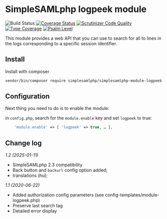 SimpleSAMLphp logpeek module
============================

![Build Status](https://github.com/simplesamlphp/simplesamlphp-module-logpeek/actions/workflows/php.yml/badge.svg)
[![Coverage Status](https://codecov.io/gh/simplesamlphp/simplesamlphp-module-logpeek/branch/master/graph/badge.svg)](https://codecov.io/gh/simplesamlphp/simplesamlphp-module-logpeek)
[![Scrutinizer Code Quality](https://scrutinizer-ci.com/g/simplesamlphp/simplesamlphp-module-logpeek/badges/quality-score.png?b=master)](https://scrutinizer-ci.com/g/simplesamlphp/simplesamlphp-module-logpeek/?branch=master)
[![Type Coverage](https://shepherd.dev/github/simplesamlphp/simplesamlphp-module-logpeek/coverage.svg)](https://shepherd.dev/github/simplesamlphp/simplesamlphp-module-logpeek)
[![Psalm Level](https://shepherd.dev/github/simplesamlphp/simplesamlphp-module-logpeek/level.svg)](https://shepherd.dev/github/simplesamlphp/simplesamlphp-module-logpeek)

This module provides a web API that you can use to search for all to lines in the logs corresponding to a specific
session identifier.

Install
-------

Install with composer

```bash
vendor/bin/composer require simplesamlphp/simplesamlphp-module-logpeek
```

Configuration
-------------

Next thing you need to do is to enable the module:

in `config.php`, search for the `module.enable` key and set `logpeek` to true:

```php
    'module.enable' => [ 'logpeek' => true, … ],
```

Change log
----------

*1.2 (2025-01-11)*

- SimpleSAMLphp 2.3 compatibility
- Back button and `backurl` config option added;
- translations (hu);

*1.1 (2020-06-22)*

- Added authorization config parameters (see config-templates/module-logpeek.php)
- Preserve last search tag
- Detailed error display
